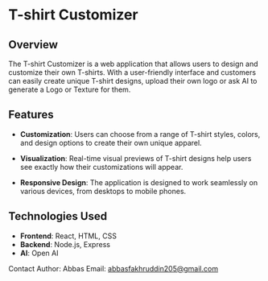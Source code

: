 # T-shirt Customizer

## Overview

The T-shirt Customizer is a web application that allows users to design and customize their own T-shirts. With a user-friendly interface and customers can easily create unique T-shirt designs, upload their own logo or ask AI to generate a Logo or Texture for them.

## Features

- **Customization**: Users can choose from a range of T-shirt styles, colors, and design options to create their own unique apparel.

- **Visualization**: Real-time visual previews of T-shirt designs help users see exactly how their customizations will appear.

- **Responsive Design**: The application is designed to work seamlessly on various devices, from desktops to mobile phones.

## Technologies Used

- **Frontend**: React, HTML, CSS
- **Backend**: Node.js, Express
- **AI**: Open AI

Contact
Author: Abbas
Email: abbasfakhruddin205@gmail.com


